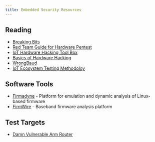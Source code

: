 ```yaml
---
title: Embedded Security Resources
---
```


## Reading

* [Breaking Bits](https://breaking-bits.gitbook.io/breaking-bits/)
* [Red Team Guide for Hardware Pentest](https://medium.com/@adam.toscher/a-red-team-guide-for-a-hardware-penetration-test-part-1-2d14692da9a1)
* [IoT Hardware Hacking Tool Box](https://blog.securityevaluators.com/the-introductory-iot-hardware-hacking-tool-box-389c4605329f)
* [Basics of Hardware Hacking](https://maldroid.github.io/hardware-hacking/)
* [WrongBaud](https://wrongbaud.github.io/series/)
* [IoT Ecosystem Testing Methodoloy](https://www.rapid7.com/research/report/iot-ecosystem-testing-methodology/)

## Software Tools

* [Firmadyne](https://github.com/firmadyne/firmadyne) - Platform for emulation and dynamic analysis of Linux-based firmware
* [FirmWire](https://github.com/FirmWire/FirmWire) - Baseband firmware analysis
  platform

## Test Targets

* [Damn Vulnerable Arm
  Router](https://www.vulnhub.com/entry/damn-vulnerable-arm-router-dvar-tinysploitarm,224/)
